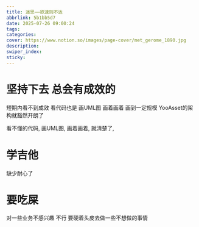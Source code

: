 ```yaml
---
title: 迷思——欲速则不达
abbrlink: 5b1bb5d7
date: 2025-07-26 09:00:24
tags:
categories:
cover: https://www.notion.so/images/page-cover/met_gerome_1890.jpg
description:
swiper_index:
sticky:
---
```



# 坚持下去 总会有成效的

短期内看不到成效
看代码也是 画UML图 画着画着 画到一定规模 YooAsset的架构就豁然开朗了



看不懂的代码, 画UML图, 画着画着, 就清楚了,
















# 学吉他

缺少耐心了


# 要吃屎
















对一些业务不感兴趣 不行 要硬着头皮去做一些不想做的事情